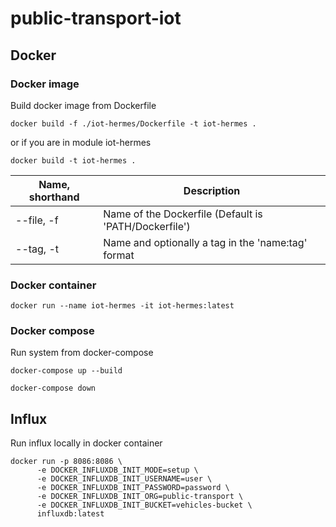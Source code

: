 # public-transport-iot

## Docker

### Docker image

Build docker image from Dockerfile

```shell
docker build -f ./iot-hermes/Dockerfile -t iot-hermes .
```

or if you are in module iot-hermes

```shell
docker build -t iot-hermes .
```

Name, shorthand     | Description
------------- | ------------- |
| --file, -f  | Name of the Dockerfile (Default is 'PATH/Dockerfile')  |
| --tag, -t  | Name and optionally a tag in the 'name:tag' format  |

### Docker container

```shell
docker run --name iot-hermes -it iot-hermes:latest
```

### Docker compose

Run system from docker-compose

```shell
docker-compose up --build
```

```shell
docker-compose down
```

## Influx

Run influx locally in docker container

```shell
docker run -p 8086:8086 \
      -e DOCKER_INFLUXDB_INIT_MODE=setup \
      -e DOCKER_INFLUXDB_INIT_USERNAME=user \
      -e DOCKER_INFLUXDB_INIT_PASSWORD=password \
      -e DOCKER_INFLUXDB_INIT_ORG=public-transport \
      -e DOCKER_INFLUXDB_INIT_BUCKET=vehicles-bucket \
      influxdb:latest
```